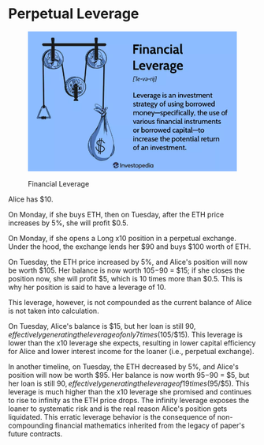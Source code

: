 # Perpetual Leverage

<figure><img src="../.gitbook/assets/image (11).png" alt=""><figcaption><p>Financial Leverage</p></figcaption></figure>

Alice has $10.

On Monday, if she buys ETH, then on Tuesday, after the ETH price increases by 5%, she will profit $0.5.

On Monday, if she opens a Long x10 position in a perpetual exchange. Under the hood, the exchange lends her $90 and buys $100 worth of ETH.

On Tuesday, the ETH price increased by 5%, and Alice's position will now be worth $105. Her balance is now worth $105-$90 = $15; if she closes the position now, she will profit $5, which is 10 times more than $0.5. This is why her position is said to have a leverage of 10.

This leverage, however, is not compounded as the current balance of Alice is not taken into calculation.

On Tuesday, Alice's balance is $15, but her loan is still $90, effectively generating the leverage of only 7 times ($105/$15). This leverage is lower than the x10 leverage she expects, resulting in lower capital efficiency for Alice and lower interest income for the loaner (i.e., perpetual exchange).

In another timeline, on Tuesday, the ETH decreased by 5%, and Alice's position will now be worth $95. Her balance is now worth $95-$90 = $5, but her loan is still $90, effectively generating the leverage of 19 times ($95/$5). This leverage is much higher than the x10 leverage she promised and continues to rise to infinity as the ETH price drops. The infinity leverage exposes the loaner to systematic risk and is the real reason Alice's position gets liquidated. This erratic leverage behavior is the consequence of non-compounding financial mathematics inherited from the legacy of paper's future contracts.



